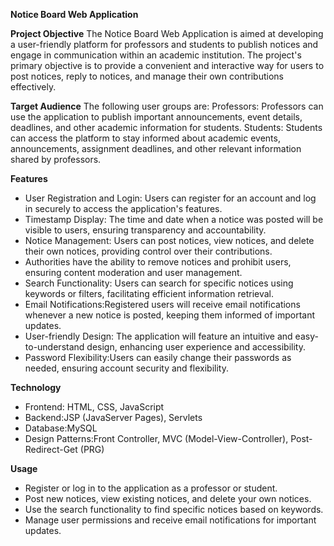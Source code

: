 **Notice Board Web Application**

 **Project Objective**
The Notice Board Web Application is aimed at developing a user-friendly platform for professors and students to publish notices and engage in communication within an academic institution. The project's primary objective is to provide a convenient and interactive way for users to post notices, reply to notices, and manage their own contributions effectively. 

**Target Audience**
The following user groups are:
Professors: Professors can use the application to publish important announcements, event details, deadlines, and other academic information for students.
Students: Students can access the platform to stay informed about academic events, announcements, assignment deadlines, and other relevant information shared by professors.

 **Features**
- User Registration and Login: Users can register for an account and log in securely to access the application's features.
- Timestamp Display: The time and date when a notice was posted will be visible to users, ensuring transparency and accountability.
- Notice Management: Users can post notices, view notices, and delete their own notices, providing control over their contributions.
 - Authorities have the ability to remove notices and prohibit users, ensuring content moderation and user management.
- Search Functionality: Users can search for specific notices using keywords or filters, facilitating efficient information retrieval.
- Email Notifications:Registered users will receive email notifications whenever a new notice is posted, keeping them informed of important updates.
- User-friendly Design: The application will feature an intuitive and easy-to-understand design, enhancing user experience and accessibility.
- Password Flexibility:Users can easily change their passwords as needed, ensuring account security and flexibility.

**Technology**
- Frontend: HTML, CSS, JavaScript
- Backend:JSP (JavaServer Pages), Servlets
- Database:MySQL
- Design Patterns:Front Controller, MVC (Model-View-Controller), Post-Redirect-Get (PRG)

 **Usage**
- Register or log in to the application as a professor or student.
- Post new notices, view existing notices, and delete your own notices.
- Use the search functionality to find specific notices based on keywords.
- Manage user permissions and receive email notifications for important updates.

